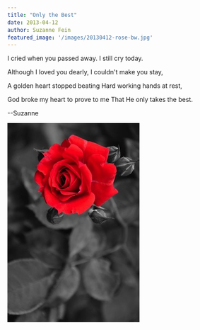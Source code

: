 ```yaml
---
title: "Only the Best"
date: 2013-04-12
author: Suzanne Fein
featured_image: '/images/20130412-rose-bw.jpg'
---
```


I cried when you passed away.
I still cry today.

Although I loved you dearly,
I couldn't make you stay,

A golden heart stopped beating
Hard working hands at rest,

God broke my heart to prove to me
That He only takes the best.

--Suzanne


![](/images/20130412-rose-bw.jpg)
